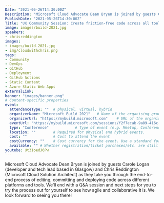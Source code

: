 ```yaml
---
Date: "2021-05-26T14:30:00Z"
Description: "Microsoft Cloud Advocate Dean Bryen is joined by guests Carole Logan (developer and tech lead based in Glasgow) and Chris Reddington (Microsoft Cloud Solution Architect) as they take you through the end-to-end process of editing, committing and deploying code across different platforms and tools.  We’ll end with a Q&A session and next steps for you to try the process out for yourself to see how agile and collaborative it is. We look forward to seeing you there!"
PublishDate: "2021-05-26T14:30:00Z"
Title: "UK Community Session: Create friction-free code across all tools and frameworks"
image: images/build-2021.jpg
speakers:
- chrisreddington
images:
- images/build-2021.jpg
- img/cloudwithchris.png
tags:
- Community
- DevOps
- GitHub
- Deployment
- GitHub Actions
- Static Content
- Azure Static Web Apps
externalLink: 
banner: "images/banner.png"
# Content-specific properties
event:
  attendanceType: ""  # physical, virtual, hybrid
  organizerName: "Microsoft Build 2021"   # Name of the organising group / event (e.g. Name of the conference)
  organizerUrl: "https://mybuild.microsoft.com"    # URL of the organising group
  eventUrl: "https://mybuild.microsoft.com/sessions/f2f7ecab-9a09-416c-b3c6-f20c8d1556f9?source=sessions"        # URL of the specific event, if applicable (e.g. a meetup talk, rather than the meetup group)
  type: "Conference"            # Type of event (e.g. Meetup, Conference, etc.)
  location: ""        # Required for physical and hybrid events.
  cost: ""            # Cost to attend the event
  costCurrency: ""    # Cost currency for the event. Use a standard format - http://en.wikipedia.org/wiki/ISO_4217
  available: "" # Whether registration/ticket purchases/etc. are still available (true/false). Defaults to false when event is in past.
youtube: Ut3IoedJ6Pw
---
```

Microsoft Cloud Advocate Dean Bryen is joined by guests Carole Logan (developer and tech lead based in Glasgow) and Chris Reddington (Microsoft Cloud Solution Architect) as they take you through the end-to-end process of editing, committing and deploying code across different platforms and tools.  We’ll end with a Q&A session and next steps for you to try the process out for yourself to see how agile and collaborative it is. We look forward to seeing you there!